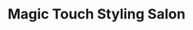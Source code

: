 ---
title: "Magic Touch Styling Salon"
url: /woodruff/magic-touch-styling-salon/
shop: hairdresser
---